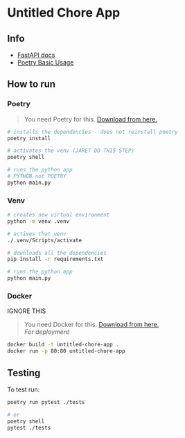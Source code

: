 # Untitled Chore App

## Info

- [FastAPI docs](https://fastapi.tiangolo.com/)
- [Poetry Basic Usage](https://python-poetry.org/docs/basic-usage/)

## How to run

### Poetry

> You need Poetry for this. [Download from here.](https://python-poetry.org/docs/#installation)

```bash
# installs the dependencies - does not reinstall poetry
poetry install

# activates the venv (JARET DO THIS STEP)
poetry shell

# runs the python app 
# PYTHON not POETRY
python main.py
```

### Venv

```bash
# creates new virtual environment
python -m venv .venv

# actives that venv
./.venv/Scripts/activate

# downloads all the dependencies
pip install -r requirements.txt

# runs the python app
python main.py
```

### Docker

IGNORE THIS

> You need Docker for this. [Download from here.](https://www.docker.com/)\
> *For deployment*

```bash
docker build -t untitled-chore-app .
docker run -p 80:80 untitled-chore-app
```

## Testing

To test run:

```bash
poetry run pytest ./tests

# or
poetry shell
pytest ./tests
```
